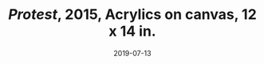 ---
layout: allpaintingdetail
title:  <i>Protest</i>, 2015, Acrylics on canvas, 12 x 14 in.
date:   2019-07-13
image: Taeyoon_Choi_Protest_2019_JC_201907_taeyoonstudiovisit_29.jpg
meta: Photo by Joe Swide.
orientation:
alt-text: Small green painting with many layers of colorful illustrations. Four figures are represented in the cartoon characters. They are holding protest signs, also rubber cones for streets are floating in the scene.  
categories: all-paintings
order:
---